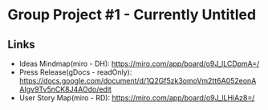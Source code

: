 # Group Project #1 - Currently Untitled

## Links
- Ideas Mindmap(miro - DH): https://miro.com/app/board/o9J_lLCDpmA=/
- Press Release(gDocs - readOnly): https://docs.google.com/document/d/1Q2Gf5zk3omoVm2tt6A052eonAAIgv9Tv5nCK8J4AOdo/edit
- User Story Map(miro - RD): https://miro.com/app/board/o9J_lLHiAz8=/
